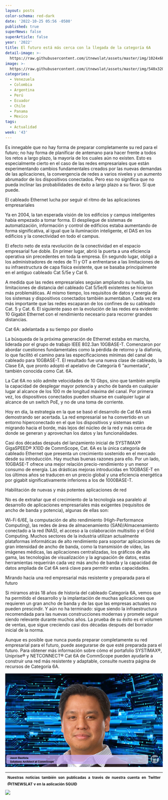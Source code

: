 ```yaml
---
layout: posts
color-schema: red-dark
date: '2022-10-25 05:56 -0500'
published: true
superNews: false
superArticle: false
year: '2022'
title: El futuro está más cerca con la llegada de la categoría 6A
detail-image: >-
  https://raw.githubusercontent.com/itnewslat/assets/master/img/1024x680/Jason-Bautista-g.jpg
image: >-
  https://raw.githubusercontent.com/itnewslat/assets/master/img/540x320/Jason-Bautista-p.jpg
categories:
  - Venezuela
  - Colombia
  - Argentina
  - Perú
  - Ecuador
  - Chile
  - Panama
  - Mexico
tags:
  - Actualidad
week: '43'
---
```

Es innegable que no hay forma de preparar completamente su red para el futuro; no hay forma de planificar de antemano para hacer frente a todos los retos a largo plazo, la mayoría de los cuales aún no existen. Esto es especialmente cierto en el caso de las redes empresariales que están experimentando cambios fundamentales creados por las nuevas demandas de las aplicaciones, la convergencia de redes a varios niveles y un aumento abrumador de los dispositivos conectados. Pero eso no significa que no pueda inclinar las probabilidades de éxito a largo plazo a su favor. Sí que puede. 

El cableado Ethernet lucha por seguir el ritmo de las aplicaciones empresariales 

Ya en 2004, la tan esperada visión de los edificios y campus inteligentes había empezado a tomar forma. El despliegue de sistemas de automatización, información y control de edificios estaba aumentando de forma significativa, al igual que la iluminación inteligente, el DAS en los edificios y la conectividad en todo el campus. 

El efecto neto de esta revolución de la conectividad en el espacio empresarial fue doble. En primer lugar, abrió la puerta a una eficiencia operativa sin precedentes en toda la empresa. En segundo lugar, obligó a los administradores de redes de TI y OT a enfrentarse a las limitaciones de su infraestructura de capa física existente, que se basaba principalmente en el antiguo cableado Cat 5/5e y Cat 6. 

A medida que las redes empresariales seguían ampliando su huella, las limitaciones de distancia del cableado Cat 5/5e/6 existentes se hicieron más problemáticas. Al mismo tiempo, los requisitos de datos y energía de los sistemas y dispositivos conectados también aumentaban. Cada vez era más importante que las redes escaparan de los confines de su cableado Cat. 5 y Cat. 6. El siguiente paso en la evolución de las redes era evidente: 10 Gigabit Ethernet con el rendimiento necesario para recorrer grandes distancias. 

Cat 6A: adelantada a su tiempo por diseño 

La búsqueda de la próxima generación de Ethernet estaba en marcha, liderada por el grupo de trabajo IEEE 802.3an 10GBASE-T. Comenzaron por abordar cuestiones fundamentales como la pérdida de retorno y la diafonía, lo que facilitó el camino para las especificaciones mínimas del canal de cableado para 10GBASE-T. El resultado fue una nueva clase de cableado, la Clase EA, que pronto adoptó el apelativo de Categoría 6 "aumentada", también conocida como Cat. 6A.  

 
La Cat 6A no sólo admite velocidades de 10 Gbps, sino que también amplía la capacidad de desplegar mayor potencia y ancho de banda en cualquier lugar al alcance de los 100 m de longitud máxima del canal. Por primera vez, los dispositivos conectados pueden situarse en cualquier lugar al alcance de un switch PoE, y no de una toma de corriente. 

Hoy en día, la estrategia en la que se basó el desarrollo de Cat 6A está demostrando ser acertada. La red empresarial se ha convertido en un entorno hiperconectado en el que los dispositivos y sistemas están migrando hacia el borde, más lejos del núcleo de la red y más cerca de donde se generan y aprovechan los datos y las funcionalidades. 
 
Casi dos décadas después del lanzamiento inicial de SYSTIMAX® GigaSPEED® X10D de CommScope, Cat. 6A es la única categoría de cableado Ethernet que presenta un crecimiento sostenido en el mercado desde su introducción. Hay muchas buenas razones para ello. Por un lado, 10GBASE-T ofrece una mejor relación precio-rendimiento y un menor consumo de energía. Las drásticas mejoras introducidas en 10GBASE-T en los últimos años se traducen en un precio global y una eficiencia energética por gigabit significativamente inferiores a los de 1000BASE-T. 

Habilitación de nuevas y más potentes aplicaciones de red 

No es de extrañar que el crecimiento de la tecnología sea paralelo al desarrollo de aplicaciones empresariales más exigentes (requisitos de ancho de banda y potencia), algunas de ellas son: 

Wi-Fi 6/6E, la computación de alto rendimiento (High-Performance Computing), las redes de área de almacenamiento (SAN)/Almacenamiento conectado a la red (NAS), el acceso a la colaboración multisitio y el Grid Computing. Muchos sectores de la industria utilizan actualmente plataformas informáticas de alto rendimiento para soportar aplicaciones de gran intensidad de ancho de banda, como la transmisión de vídeo, las imágenes médicas, las aplicaciones centralizadas, los gráficos de alta gama, las tecnologías de visualización y la agrupación de datos, estas herramientas requerirán cada vez más ancho de banda y la capacidad de datos ampliada de Cat 6A será clave para permitir estas capacidades. 

Mirando hacia una red empresarial más resistente y preparada para el futuro 

Si miramos atrás 18 años de historia del cableado Categoría 6A, vemos que ha permitido el desarrollo y la implantación de muchas aplicaciones que requieren un gran ancho de banda y de las que las empresas actuales no pueden prescindir. Y aún no ha terminado: sigue siendo la infraestructura recomendada para las nuevas construcciones modernas y promete seguir siendo relevante durante muchos años. La prueba de su éxito es el volumen de ventas, que sigue creciendo casi dos décadas después del borrador inicial de la norma. 

Aunque es posible que nunca pueda preparar completamente su red empresarial para el futuro, puede asegurarse de que esté preparada para el futuro. Para obtener más información sobre cómo el portafolio SYSTIMAX®, Uniprise® y NETCONNECT® Cat 6A de CommScope pueden ayudarle a construir una red más resistente y adaptable, consulte nuestra página de recursos de Categoría 6A. 

![](https://raw.githubusercontent.com/itnewslat/assets/master/img/540x320/Jason-Bautista-p.jpg)

<table style="height: 42px;" width="569">
<tbody>
<tr>
<td style="text-align: justify;"><sub><strong>Nuestras noticias también son publicadas a través de nuestra cuenta en Twitter <a href="https://twitter.com/itnewslat?lang=es">@ITNEWSLAT</a> y en la aplicación <a href="https://squidapp.co/en/">SQUID</a></strong></sub></td>
</tr>
</tbody>
</table>

<img src="https://tracker.metricool.com/c3po.jpg?hash=56f88a41e39ab42c063cc51676587a04"/>